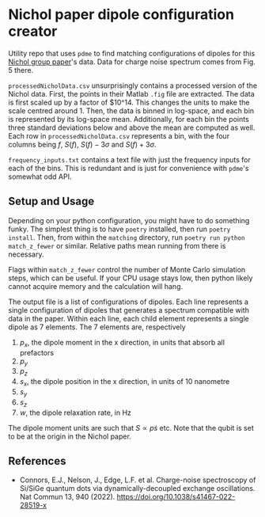 # Nichol paper dipole configuration creator

Utility repo that uses `pdme` to find matching configurations of dipoles for this [Nichol group paper](https://www.nature.com/articles/s41467-022-28519-x.pdf)'s data.
Data for charge noise spectrum comes from Fig. 5 there.

`processedNicholData.csv` unsurprisingly contains a processed version of the Nichol data.
First, the points in their Matlab `.fig` file are extracted.
The data is first scaled up by a factor of $10^14.
This changes the units to make the scale centred around 1.
Then, the data is binned in log-space, and each bin is represented by its log-space mean.
Additionally, for each bin the points three standard deviations below and above the mean are computed as well.
Each row in `processedNicholData.csv` represents a bin, with the four columns being $f$, $S(f)$, $S(f) - 3\sigma$ and $S(f) + 3\sigma$.

`frequency_inputs.txt` contains a text file with just the frequency inputs for each of the bins.
This is redundant and is just for convenience with `pdme`'s somewhat odd API.

## Setup and Usage

Depending on your python configuration, you might have to do something funky.
The simplest thing is to have `poetry` installed, then run `poetry install`.
Then, from within the `matching` directory, run `poetry run python match_z_fewer` or similar.
Relative paths mean running from there is necessary.

Flags within `match_z_fewer` control the number of Monte Carlo simulation steps, which can be useful.
If your CPU usage stays low, then python likely cannot acquire memory and the calculation will hang.

The output file is a list of configurations of dipoles.
Each line represents a single configuration of dipoles that generates a spectrum compatible with data in the paper.
Within each line, each child element represents a single dipole as 7 elements.
The 7 elements are, respectively
1. $p_x$, the dipole moment in the x direction, in units that absorb all prefactors
2. $p_y$
3. $p_z$
4. $s_x$, the dipole position in the x direction, in units of 10 nanometre
5. $s_y$
6. $s_z$
7. $w$, the dipole relaxation rate, in Hz

The dipole moment units are such that $S \propto p \dot s$ etc.
Note that the qubit is set to be at the origin in the Nichol paper.

## References
- Connors, E.J., Nelson, J., Edge, L.F. et al. Charge-noise spectroscopy of Si/SiGe quantum dots via dynamically-decoupled exchange oscillations. Nat Commun 13, 940 (2022). https://doi.org/10.1038/s41467-022-28519-x
